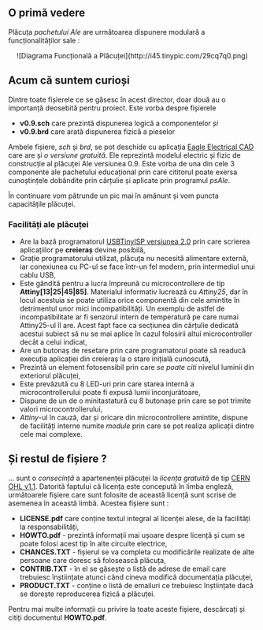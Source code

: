 ## O primă vedere ##
Plăcuța *pachetului Ale* are următoarea dispunere modulară a funcționalităților sale :
<center>![Diagrama Funcțională a Plăcuței](http://i45.tinypic.com/29cq7q0.png)</center>

## Acum că suntem curioși ##
Dintre toate fișierele ce se găsesc în acest director, doar două au o importanță deosebită pentru proiect. Este vorba despre fișierele

* **v0.9.sch** care prezintă dispunerea logică a componentelor *și*
* **v0.9.brd** care arată dispunerea fizică a pieselor

Ambele fișiere, *sch* și *brd*, se pot deschide cu aplicația [Eagle Electrical CAD](http://www.cadsoftusa.com/) care are și *o versiune gratuită*. Ele reprezintă modelul electric și fizic de construcție al plăcuței Ale versiunea 0.9. Este vorba de una din cele 3 componente ale pachetului educațional prin care cititorul poate exersa cunoștințele dobândite prin cărțulie și aplicate prin programul *psAle*.

În continuare vom pătrunde un pic mai în amănunt și vom puncta capacitățile plăcuței.

### Facilități ale plăcuței ###
* Are la bază programatorul [USBTinyISP versiunea 2.0](http://www.ladyada.net/make/usbtinyisp/) prin care scrierea aplicațiilor pe **creieraș** devine posibilă,
* Grație programatorului utilizat, plăcuța nu necesită alimentare externă, iar conexiunea cu PC-ul se face într-un fel modern, prin intermediul unui cablu USB,
* Este gândită pentru a lucra împreună cu microcontrollere de tip **Attiny[13|25|45|85]**. Materialul informativ lucrează cu *Attiny25*, dar în locul acestuia se poate utiliza orice componentă din cele amintite în detrimentul unor mici incompatibilități. Un exemplu de astfel de incompatibilitate ar fi senzorul intern de temperatură pe care numai Attiny25-ul îl are. Acest fapt face ca secțiunea din cărțulie dedicată acestui subiect să nu se mai aplice în cazul folosirii altui microcontroller decât a celui indicat,
* Are un butonaș de resetare prin care programatorul poate să readucă execuția aplicației din creieraș la o stare inițială cunoscută,
* Prezintă un element fotosensibil prin care *se poate citi* nivelul luminii din exteriorul plăcuței,
* Este prevăzută cu 8 LED-uri prin care starea internă a microcontrollerului poate fi expusă lumii înconjurătoare,
* Dispune de un de o minitastatură cu 8 butonașe prin care se pot trimite valori microcontrollerului,
* *Attiny*-ul în cauză, dar și oricare din microcontrollere amintite, dispune de facilități interne numite *module* prin care se pot realiza aplicații dintre cele mai complexe.

## Și restul de fișiere ? ##
... sunt o *consecință* a apartenenței plăcuței la *licența gratuită* de tip [CERN OHL v1.1]( http://www.ohwr.org/cernohl/). Datorită faptului că licența este concepută în limba engleză, următoarele fișiere care sunt folosite de această licență sunt scrise de asemenea în această limbă. Acestea fișiere sunt :

* **LICENSE.pdf** care conține textul integral al licenței alese, de la facilități la responsabilități,
* **HOWTO.pdf** - prezintă informații mai ușoare despre licență și cum se poate folosi acest tip în alte circuite electrice,
* **CHANCES.TXT** - fișierul se va completa cu modificările realizate de alte persoane care doresc să folosească plăcuța,
* **CONTRIB.TXT** - în el se găsește o listă de adrese de email care trebuiesc înștiințate atunci când cineva modifică documentația plăcuței,
* **PRODUCT.TXT** - conține o listă de emailuri ce trebuiesc înștiințate dacă se dorește reproducerea fizică a plăcuței.

Pentru mai multe informații cu privire la toate aceste fișiere, descărcați și citiți documentul **HOWTO.pdf**.
